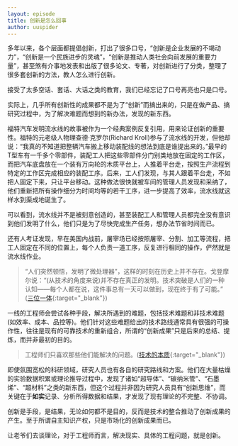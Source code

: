 ```yaml
---
layout: episode
title: 创新是怎么回事
author: uuspider
---
```


多年以来，各个层面都提倡创新，打出了很多口号，“创新是企业发展的不竭动力”，“创新是一个民族进步的灵魂”，“创新是推动人类社会向前发展的重要力量”，甚至煞有介事地发表和出版了很多论文、专著，对创新进行了分类，整理了很多套创新的方法，教人怎么进行创新。

接受了太多空话、套话、大话之类的教育，我们已经忘记了口号再亮也只是口号。

实际上，几乎所有创新性的成果都不是为了“创新”而搞出来的，只是在做产品、搞研究过程中，为了解决难题而想到的新办法，发现的新东西。

福特汽车发明流水线的故事被作为一个经典案例反复引用，用来论证创新的重要性。福特的元老级人物理查德·克罗尔(Richard Kroll)参与了流水线的开发，但他却说：“我真的不知道把整辆汽车搬上移动装配线的想法到底是谁提出来的。”最早的T型车有一千多个零部件，装配工人把这些零部件分门别类地放在固定的工作区，而把汽车底盘放在一个装有万向轮的木质平台上，人推着平台走，按照生产流程到特定的工作区完成相应的装配工序。后来，工人们发现，与其人跟着平台走，不如把人固定下来，只让平台移动。这种做法很快就被车间的管理人员发现和采纳了，他们重新把所有操作细分为时间均等的若干工序，进一步提高了效率，流水线就这样水到渠成地诞生了。

可以看到，流水线并不是被刻意创造的，甚至装配工人和管理人员都完全没有意识到他们发明了什么，他们只是为了尽快完成生产任务，想办法节省时间而已。

还有人考证发现，早在美国内战前，屠宰场已经按照屠宰、分割、加工等流程，把工人固定在不同的位置上，每个人负责一道工序，反复进行相同的操作，俨然就是流水线作业。

> “人们突然顿悟，发明了微处理器”，这样的时刻在历史上并不存在。戈登摩尔说：“(从技术的角度来说)并不存在真正的发明。技术突破是人们的一种认知——每个人都在说，这件事总有一天可以做到，现在终于有了可能。” ([三位一体][ref02]{:target="_blank"})

一线的工程师会尝试各种手段，解决所遇到的难题，包括技术难题和非技术难题(如效率、成本、品控等)。他们针对这些难题给出的技术路线通常具有很强的可操作性，往往是现有的可靠技术的重新组合，所谓的“创新成果”只是后来的总结、提炼，而并非最初的目的。

>工程师们只喜欢那些他们能解决的问题。([技术的本质][ref01]{:target="_blank"})

即使氛围宽松的科研领域，研究人员也有各自的研究路线和方案。他们在大量枯燥的实验数据积累或理论推导过程中，发现了诸如“超导体”、“碳纳米管”、“石墨烯”、“超材料”之类的新东西，但这个过程并非因为研究人员具有“创新思维”，而关键在于**如实**记录、分析所得数据和结果，才发现了现有理论的不完整、不协调。

创新是手段，是结果，无论如何都不是目的，反而是技术的整合推动了创新成果的产生。至于所谓自主知识产权，只是市场化的创新成果而已。

让老爷们去谈理论，对于工程师而言，解决现实、具体的工程问题，就是创新。

[ref01]:https://book.douban.com/subject/25846075/
[ref02]:https://book.douban.com/subject/26340695/

